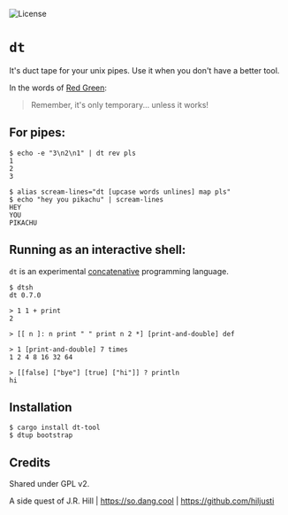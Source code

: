 ![License](https://img.shields.io/github/license/hiljusti/dt)

# `dt`

It's duct tape for your unix pipes. Use it when you don't have a better tool.

In the words of [Red Green](https://www.redgreen.com):

> Remember, it's only temporary... unless it works!

## For pipes:

```
$ echo -e "3\n2\n1" | dt rev pls
1
2
3

$ alias scream-lines="dt [upcase words unlines] map pls"
$ echo "hey you pikachu" | scream-lines
HEY
YOU
PIKACHU
```

## Running as an interactive shell:

`dt` is an experimental [concatenative](https://concatenative.org/wiki/view/Concatenative%20language)
programming language.

```
$ dtsh
dt 0.7.0

> 1 1 + print
2

> [[ n ]: n print " " print n 2 *] [print-and-double] def

> 1 [print-and-double] 7 times
1 2 4 8 16 32 64 

> [[false] ["bye"] [true] ["hi"]] ? println
hi
```

## Installation

```shell
$ cargo install dt-tool
$ dtup bootstrap
```

## Credits

Shared under GPL v2.

A side quest of J.R. Hill | https://so.dang.cool | https://github.com/hiljusti
